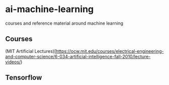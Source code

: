 # ai-machine-learning
courses and reference material around machine learning

## Courses
(MIT Artificial Lectures)[https://ocw.mit.edu/courses/electrical-engineering-and-computer-science/6-034-artificial-intelligence-fall-2010/lecture-videos/)

## Tensorflow
